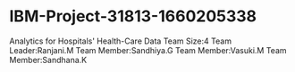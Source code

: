 # IBM-Project-31813-1660205338
Analytics for Hospitals' Health-Care Data
Team Size:4
Team Leader:Ranjani.M
Team Member:Sandhiya.G
Team Member:Vasuki.M
Team Member:Sandhana.K
